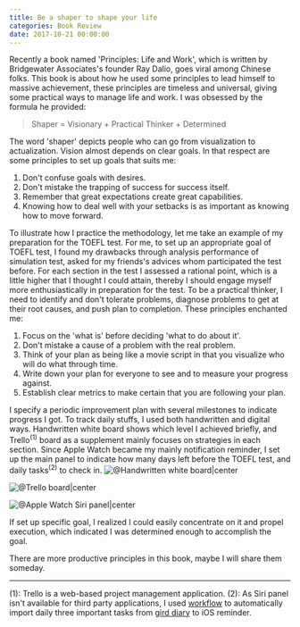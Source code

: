 ```yaml
---
title: Be a shaper to shape your life
categories: Book Review
date: 2017-10-21 00:00:00
---
```


Recently a book named 'Principles: Life and Work', which is written by Bridgewater Associates's founder Ray Dalio, goes viral among Chinese folks. This book is about how he used some principles to lead himself to massive achievement, these principles are timeless and universal, giving some practical ways to manage life and work. I was obsessed by the formula he provided:
>Shaper = Visionary + Practical Thinker + Determined

The word 'shaper' depicts people who can go from visualization to actualization. Vision almost depends on clear goals. In that respect are some principles to set up goals that suits me: 
1. Don't confuse goals with desires.
2. Don't mistake the trapping of success for success itself.
3. Remember that great  expectations create great capabilities.
4. Knowing how to deal well with your setbacks is as important as knowing how to move forward.

To illustrate how I practice the methodology, let me take an example of my preparation for the TOEFL test. For me, to set up an appropriate goal of TOEFL test, I found my drawbacks through analysis performance of simulation test, asked for my friends's advices whom participated the test before. For each section in the test I assessed a rational point, which is a little higher that I thought I could attain, thereby I should engage myself more enthusiastically in preparation for the test.
To be a practical thinker, I need to identify and don't tolerate problems, diagnose problems to get at their root causes, and push plan to completion. These principles enchanted me:
1. Focus on the 'what is' before deciding 'what to do about it'.
2. Don't mistake a cause of a problem with the real problem.
3. Think of your plan as being like a movie script in that you visualize who will do what through time.
4. Write down your plan for everyone to see and to measure your progress against.
5. Establish clear metrics to make certain that you are following your plan.

I specify a periodic improvement plan with several milestones to indicate progress I got. To track daily stuffs, I used both handwritten and digital ways. Handwritten white board shows which level I achieved briefly, and Trello<sup>(1)</sup> board as a supplement mainly focuses on strategies in each section. Since Apple Watch became my mainly notification reminder, I set up the main panel to indicate how many days left before the TOEFL test, and daily tasks<sup>(2)</sup> to check in.
![@Handwritten white board|center](https://ws4.sinaimg.cn/large/006tNc79gy1fkpx1249upj31kw16o4lu.jpg)

![@Trello board|center](https://ws1.sinaimg.cn/large/006tNc79gy1fkpwyup5q3j313n0ax0sx.jpg)

![@Apple Watch Siri panel|center](https://ws2.sinaimg.cn/large/006tNc79gy1fkpx27hostj308o0au74o.jpg)

If set up specific goal, I realized I could easily concentrate on it and propel execution, which indicated I was  determined enough to accomplish the goal. 

There are more productive principles in this book, maybe I will share them someday.

----------------
(1): Trello is a web-based project management application.
(2): As Siri panel isn't available for third party applications, I used [workflow](https://www.workflow.is) to automatically import daily three important tasks from [gird diary](http://griddiaryapp.com/en/) to iOS reminder.



